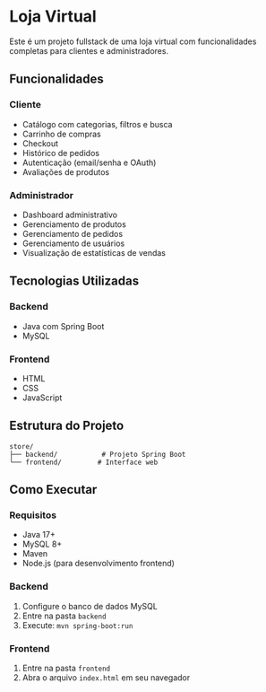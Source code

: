 # Loja Virtual

Este é um projeto fullstack de uma loja virtual com funcionalidades completas para clientes e administradores.

## Funcionalidades

### Cliente
- Catálogo com categorias, filtros e busca
- Carrinho de compras
- Checkout
- Histórico de pedidos
- Autenticação (email/senha e OAuth)
- Avaliações de produtos

### Administrador
- Dashboard administrativo
- Gerenciamento de produtos
- Gerenciamento de pedidos
- Gerenciamento de usuários
- Visualização de estatísticas de vendas

## Tecnologias Utilizadas

### Backend
- Java com Spring Boot
- MySQL

### Frontend
- HTML
- CSS
- JavaScript

## Estrutura do Projeto

```
store/
├── backend/           # Projeto Spring Boot
└── frontend/         # Interface web
```

## Como Executar

### Requisitos
- Java 17+
- MySQL 8+
- Maven
- Node.js (para desenvolvimento frontend)

### Backend
1. Configure o banco de dados MySQL
2. Entre na pasta `backend`
3. Execute: `mvn spring-boot:run`

### Frontend
1. Entre na pasta `frontend`
2. Abra o arquivo `index.html` em seu navegador 
